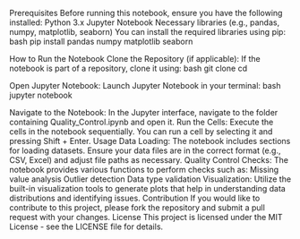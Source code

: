 Prerequisites
Before running this notebook, ensure you have the following installed:
Python 3.x
Jupyter Notebook
Necessary libraries (e.g., pandas, numpy, matplotlib, seaborn)
You can install the required libraries using pip:
bash
pip install pandas numpy matplotlib seaborn

How to Run the Notebook
Clone the Repository (if applicable):
If the notebook is part of a repository, clone it using:
bash
git clone <repository-url>
cd <repository-folder>

Open Jupyter Notebook:
Launch Jupyter Notebook in your terminal:
bash
jupyter notebook

Navigate to the Notebook:
In the Jupyter interface, navigate to the folder containing Quality_Control.ipynb and open it.
Run the Cells:
Execute the cells in the notebook sequentially. You can run a cell by selecting it and pressing Shift + Enter.
Usage
Data Loading:
The notebook includes sections for loading datasets. Ensure your data files are in the correct format (e.g., CSV, Excel) and adjust file paths as necessary.
Quality Control Checks:
The notebook provides various functions to perform checks such as:
Missing value analysis
Outlier detection
Data type validation
Visualization:
Utilize the built-in visualization tools to generate plots that help in understanding data distributions and identifying issues.
Contribution
If you would like to contribute to this project, please fork the repository and submit a pull request with your changes.
License
This project is licensed under the MIT License - see the LICENSE file for details.
